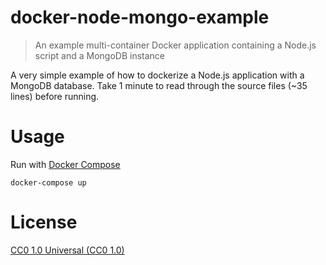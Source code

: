 # docker-node-mongo-example

> An example multi-container Docker application containing a Node.js script and a MongoDB instance

A very simple example of how to dockerize a Node.js application with a MongoDB database.
Take 1 minute to read through the source files (~35 lines) before running.

# Usage

Run with [Docker Compose](https://docs.docker.com/compose/)

    docker-compose up

# License

[CC0 1.0 Universal (CC0 1.0)](https://creativecommons.org/publicdomain/zero/1.0/)

